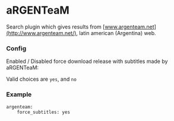 # aRGENTeaM
Search plugin which gives results from [www.argenteam.net](http://www.argenteam.net/), latin american (Argentina) web.
### Config
Enabled / Disabled force download release with subtitles made by aRGENTeaM:

Valid choices are `yes`, and `no`



### Example
```
argenteam:
    force_subtitles: yes
```